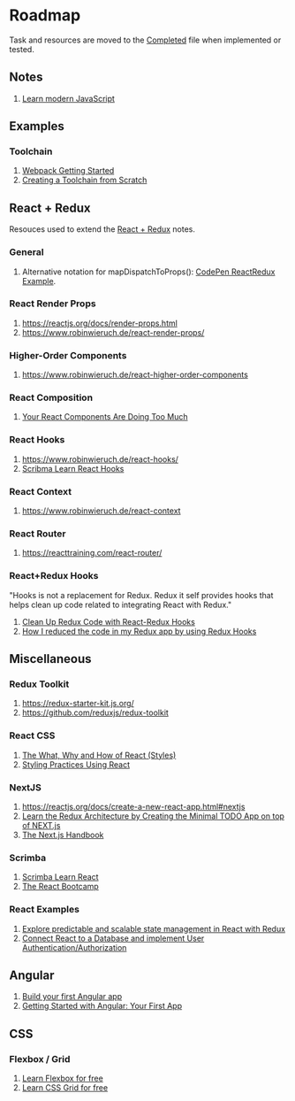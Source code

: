 # Roadmap

Task and resources are moved to the [Completed](completed.md) file when implemented or tested.

## Notes

1. [Learn modern JavaScript](https://scrimba.com/g/ges6)

## Examples

### Toolchain

1. [Webpack Getting Started](https://webpack.js.org/guides/getting-started)
2. [Creating a Toolchain from Scratch](https://blog.usejournal.com/creating-a-react-app-from-scratch-f3c693b84658)

## React + Redux

Resouces used to extend the [React + Redux](react-redux.md) notes.

### General

1. Alternative notation for mapDispatchToProps(): [CodePen ReactRedux Example](https://codepen.io/team/codepen/pen/yZrxJo).

### React Render Props

1. <https://reactjs.org/docs/render-props.html>
2. <https://www.robinwieruch.de/react-render-props/>

### Higher-Order Components

1. <https://www.robinwieruch.de/react-higher-order-components>

### React Composition

1. [Your React Components Are Doing Too Much](https://medium.com/the-non-traditional-developer/your-react-components-are-doing-too-much-16e65968f419)

### React Hooks

1. <https://www.robinwieruch.de/react-hooks/>
2. [Scribma Learn React Hooks](https://scrimba.com/g/greacthooks)

### React Context

1. <https://www.robinwieruch.de/react-context>

### React Router

1. <https://reacttraining.com/react-router/>

### React+Redux Hooks

"Hooks is not a replacement for Redux. Redux it self provides hooks that helps clean up code related to integrating React with Redux."

1. [Clean Up Redux Code with React-Redux Hooks](https://medium.com/swlh/clean-up-redux-code-with-react-redux-hooks-71587cfcf87a)
2. [How I reduced the code in my Redux app by using Redux Hooks](https://medium.com/javascript-in-plain-english/how-i-reduced-the-amount-of-code-in-my-redux-app-by-using-redux-hooks-b19c926419ea)

## Miscellaneous

### Redux Toolkit

1. <https://redux-starter-kit.js.org/>
2. <https://github.com/reduxjs/redux-toolkit>

### React CSS

1. [The What, Why and How of React (Styles)](https://dev.to/mangel0111/the-what-why-and-how-of-react-styles-2a0k)
2. [Styling Practices Using React](https://medium.com/the-non-traditional-developer/styling-best-practices-using-react-c37b96b8be9c)

### NextJS

1. <https://reactjs.org/docs/create-a-new-react-app.html#nextjs>
2. [Learn the Redux Architecture by Creating the Minimal TODO App on top of NEXT.js](https://dev.to/saltyshiomix/learn-the-redux-architecture-by-creating-the-minimal-todo-app-on-top-of-next-js-5bpj)
3. [The Next.js Handbook](https://www.freecodecamp.org/news/the-next-js-handbook/)

### Scrimba

1. [Scrimba Learn React](https://scrimba.com/g/glearnreact)
2. [The React Bootcamp](https://scrimba.com/g/greact)

### React Examples

1. [Explore predictable and scalable state management in React with Redux](https://www.robinwieruch.de/react-redux-tutorial)
2. [Connect React to a Database and implement User Authentication/Authorization](https://www.robinwieruch.de/complete-firebase-authentication-react-tutorial)

## Angular

1. [Build your first Angular app](https://scrimba.com/g/gyourfirstangularapp)
2. [Getting Started with Angular: Your First App](https://angular.io/start)

## CSS

### Flexbox / Grid

1. [Learn Flexbox for free](https://scrimba.com/g/gflexbox)
2. [Learn CSS Grid for free](https://scrimba.com/g/gflexbox)
